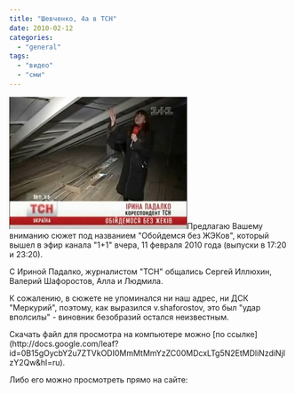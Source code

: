 ```yaml
---
title: "Шевченко, 4а в ТСН"
date: 2010-02-12
categories: 
  - "general"
tags: 
  - "видео"
  - "сми"
---
```


![ТСН, канал 1+1](/wp-content/uploads/2010/02/1plus1.jpg "ТСН, канал 1+1")Предлагаю Вашему вниманию сюжет под названием "Обойдемся без ЖЭКов", который вышел в эфир канала "1+1" вчера, 11 февраля 2010 года (выпуски в 17:20 и 23:20).

С Ириной Падалко, журналистом "ТСН" общались Сергей Иллюхин, Валерий Шафоростов, Алла и Людмила.

К сожалению, в сюжете не упоминался ни наш адрес, ни ДСК "Меркурий", поэтому, как выразился v.shaforostov, это был "удар вполсилы" - виновник безобразий остался неизвестным.

<!--more Смотреть видео » -->Скачать файл для просмотра на компьютере можно [по ссылке](http://docs.google.com/leaf?id=0B15gOycbY2u7ZTVkODI0MmMtMmYzZC00MDcxLTg5N2EtMDliNzdiNjIzY2Qw&hl=ru).

Либо его можно просмотреть прямо на сайте:
